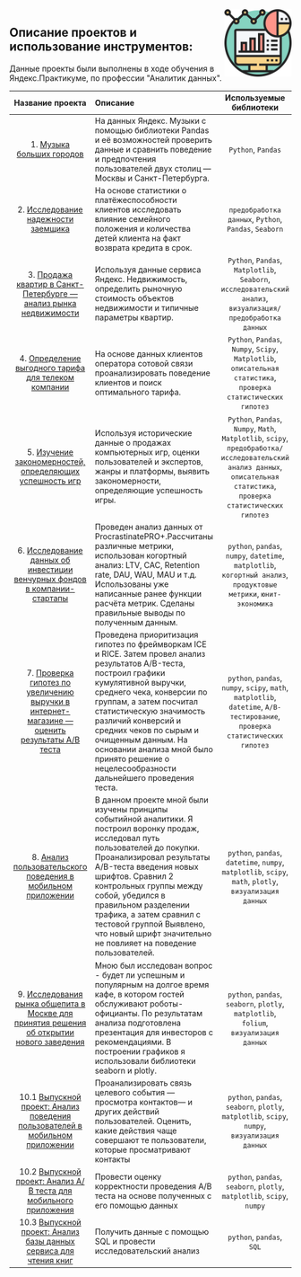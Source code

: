 <img src="tables.png" width=120 align="right"/>

## Описание проектов и использование инструментов:

Данные проекты были выполнены в ходе обучения в Яндекс.Практикуме, по профессии "Аналитик данных".



| Название проекта | Описание  | Используемые библиотеки |
| :-------------: |:------------------| :-----:|
| 1. [Музыка больших городов](https://github.com/Rebirt-time/yandex_practicum_portfolio/tree/main/Music_SPB_and_Moscow) | На данных Яндекс. Музыки c помощью библиотеки Pandas и её возможностей проверить данные и сравнить поведение и предпочтения пользователей двух столиц — Москвы и Санкт-Петербурга. | `Python`, `Pandas` |
| 2. [Исследование надежности заемщика](https://github.com/Rebirt-time/yandex_practicum_portfolio/tree/main/Borrower_research) | На основе статистики о платёжеспособности клиентов исследовать влияние семейного положения и количества детей клиента на факт возврата кредита в срок. | `предобработка данных`, `Python`, `Pandas`, `Seaborn` |
| 3. [Продажа квартир в Санкт-Петербурге — анализ рынка недвижимости](https://github.com/Rebirt-time/yandex_practicum_portfolio/tree/main/Apartment_for_sale) | Используя данные сервиса Яндекс. Недвижимость, определить рыночную стоимость объектов недвижимости и типичные параметры квартир. | `Python`, `Pandas`, `Matplotlib`, `Seaborn`, `исследовательский анализ`, `визуализация/предобработка данных` |
| 4. [Определение выгодного тарифа для телеком компании](https://github.com/Rebirt-time/yandex_practicum_portfolio/tree/main/Telecom_Smart_and_Ultra) | На основе данных клиентов оператора сотовой связи проанализировать поведение клиентов и поиск оптимального тарифа. | `Python`, `Pandas`, `Numpy`, `Scipy`, `Matplotlib`, `описательная статистика`, `проверка статистических гипотез` |
| 5. [Изучение закономерностей, определяющих успешность игр](https://github.com/Rebirt-time/yandex_practicum_portfolio/tree/main/Success_in_game) | Используя исторические данные о продажах компьютерных игр, оценки пользователей и экспертов, жанры и платформы, выявить закономерности, определяющие успешность игры. | `Python`, `Pandas`, `Numpy`, `Math`, `Matplotlib`, `scipy`, `предобработка/исследовательский анализ данных`, `описательная статистика`, `проверка статистических гипотез` |
| 6. [Исследование данных об инвестиции венчурных фондов в компании-стартапы](https://github.com/manor477/practicum/tree/main/procrastinate_app) | Проведен анализ данных от ProcrastinatePRO+.Рассчитаны различные метрики, использован когортный анализ: LTV, CAC, Retention rate, DAU, WAU, MAU и т.д. Использованы уже написанные ранее функции расчёта метрик. Сделаны правильные выводы по полученным данным. | `python`, `pandas`, `numpy`, `datetime`, `matplotlib`, `когортный анализ`, `продуктовые метрики`, `юнит-экономика` |
| 7. [Проверка гипотез по увеличению выручки в интернет-магазине — оценить результаты A/B теста](https://github.com/manor477/practicum/tree/main/A-B%20test) | Проведена приоритизация гипотез по фреймворкам ICE и RICE. Затем провел анализ результатов A/B-теста, построил графики кумулятивной выручки, среднего чека, конверсии по группам, а затем посчитал статистическую значимость различий конверсий и средних чеков по сырым и очищенным данным. На основании анализа мной было принято решение о нецелесообразности дальнейшего проведения теста. | `python`, `pandas`, `numpy`, `scipy`, `math`, `matplotlib`, `datetime`, `A/B-тестирование`, `проверка статистических гипотез` |
| 8. [Анализ пользовательского поведения в мобильном приложении](https://github.com/manor477/practicum/tree/main/mobile_app) | В данном проекте мной были изучены принципы событийной аналитики. Я построил воронку продаж, исследовал путь пользователей до покупки. Проанализировал результаты A/B-теста введения новых шрифтов. Сравнил 2 контрольных группы между собой, убедился в правильном разделении трафика, а затем сравнил с тестовой группой Выявлено, что новый шрифт значительно не повлияет на поведение пользователей. | `python`, `pandas`, `datetime`, `numpy`, `matplotlib`, `scipy`, `math`, `plotly`, `визуализация данных` |
| 9. [Исследования рынка общепита в Москве для принятия решения об открытии нового заведения](https://github.com/manor477/practicum/tree/main/catering) | Мною был исследован вопрос - будет ли успешным и популярным на долгое время кафе, в котором гостей обслуживают роботы-официанты. По результатам анализа подготовлена презентация для инвесторов с рекомендациями. В построении графиков я использовали библиотеки seaborn и plotly.  | `python`, `pandas`, `seaborn`, `plotly`, `matplotlib`, `folium`, `визуализация данных` |
| 10.1 [Выпускной проект: Анализ поведения пользователей в мобильном приложении](https://github.com/manor477/practicum/blob/main/graduation_projects/main_project/final_project.ipynb) | Проанализировать связь целевого события — просмотра контактов— и других действий пользователей. Оценить, какие действия чаще совершают те пользователи, которые просматривают контакты  | `python`, `pandas`, `seaborn`, `plotly`, `matplotlib`, `scipy`, `numpy`, `визуализация данных` |
| 10.2 [Выпускной проект: Анализ А/В теста для мобильного приложения ](https://github.com/manor477/practicum/blob/main/graduation_projects/AB_test/AB_test.ipynb) | Провести оценку корректности проведения А/В теста на основе полученных с его помощью данных | `python`, `pandas`, `seaborn`, `plotly`, `matplotlib`, `scipy`, `numpy` |
| 10.3 [Выпускной проект: Анализ базы данных сервиса для чтения книг](https://github.com/manor477/practicum/blob/main/graduation_projects/SQL/SQL.ipynb) | Получить данные с помощью SQL и провести исследовательский анализ | `python`, `pandas`, `SQL` |
